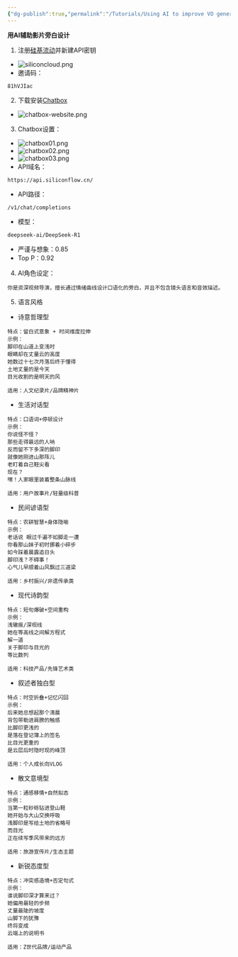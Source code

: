 ```yaml
---
{"dg-publish":true,"permalink":"/Tutorials/Using AI to improve VO generate/"}
---
```


**用AI辅助影片旁白设计**
1. 注册[硅基流动](https://cloud.siliconflow.cn/i/81hVJIac)并新建API密钥
- ![siliconcloud.png](/img/user/Tutorials/siliconcloud.png)
- 邀请码：
```
81hVJIac
```
 2. 下载安装[Chatbox](https://chatboxai.app/zh)
- ![chatbox-website.png](/img/user/Tutorials/chatbox-website.png)
 3. Chatbox设置：
-  ![chatbox01.png](/img/user/Tutorials/chatbox01.png)
- ![chatbox02.png](/img/user/Tutorials/chatbox02.png)
- ![chatbox03.png](/img/user/Tutorials/chatbox03.png)
- API域名：
```
https://api.siliconflow.cn/
```
- API路径：
```
/v1/chat/completions
```
- 模型：
```
deepseek-ai/DeepSeek-R1
```
- 严谨与想象：0.85
- Top P：0.92
 4. AI角色设定：
```
你是资深视频导演，擅长通过情绪曲线设计口语化的旁白，并且不包含镜头语言和音效描述。
```
 5. 语言风格
- 诗意哲理型 
```
特点：留白式意象 + 时间维度拉伸  
示例：  
脚印在山道上变浅时  
眼睛却在丈量云的高度  
她数过十七次月落后终于懂得  
土地丈量的是今天  
目光收割的是明天的风

适用：人文纪录片/品牌精神片
```
- 生活对话型
```
特点：口语词+停顿设计  
示例：  
你说怪不怪？  
那些走得最远的人呐  
反而留不下多深的脚印  
就像她刚进山那阵儿  
老盯着自己鞋尖看  
现在？  
嘿！人家眼里装着整条山脉线

适用：用户故事片/轻量级科普
```
- 民间谚语型
```
特点：农耕智慧+身体隐喻
示例：
老话说 眼过千遍不如脚走一遭
你看那山妹子初时挪着小碎步
如今踩着晨露追日头
脚印浅？不碍事！
心气儿早顺着山风飘过三道梁

适用：乡村振兴/非遗传承类
```

- 现代诗韵型
```
特点：短句爆破+空间重构
示例：
浅辙痕/深视线
她在等高线之间解方程式
解一道
关于脚印与目光的
等比数列

适用：科技产品/先锋艺术类
```

- 叙述者独白型
```
特点：时空折叠+记忆闪回
示例：
后来她总想起那个清晨
背包带勒进肩膀的触感
比脚印更浅的
是落在登记簿上的签名
比目光更重的
是云层后时隐时现的峰顶

适用：个人成长向VLOG
```

- 散文意境型
```
特点：通感移情+自然拟态
示例：
当第一粒砂砾钻进登山鞋
她开始与大山交换呼吸
浅脚印是写给土地的省略号
而目光
正在续写季风带来的远方

适用：旅游宣传片/生态主题
```

- 新锐态度型
```
特点：冲突感造境+否定句式
示例：
谁说脚印深才算来过？
她偏用最轻的步频
丈量最陡的坡度
山脚下的犹豫
终将变成
云端上的说明书

适用：Z世代品牌/运动产品
```
